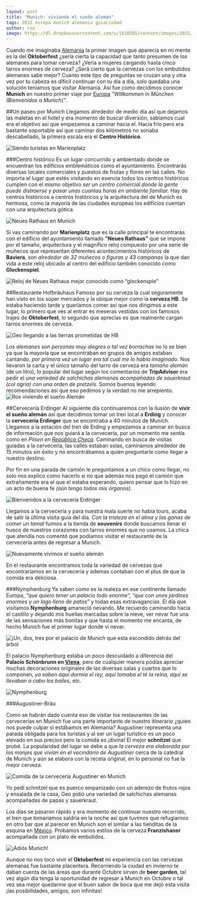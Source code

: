 ```yaml
---
layout: post
title: "Munich: viviendo el sueño aleman"
tags: 2012 europa munich alemania guiaciudad
author: rox
image: https://dl.dropboxusercontent.com/u/1610385/content/images/2015/04/DSC05593.JPG
---
```

Cuando me imaginaba [Alemania](/tag/alemania) la primer imagen que aparecía en mi mente es la del **Oktoberfest** ¿sería cierta la capacidad que tanto presumen de los alemanes para tomar cerveza? ¿Vería a mujeres cargando hasta cinco tarros enormes de cerveza? ¿Será cierto que la cervezas con los embutidos alemanes sabe mejor? Cuanto este tipo de preguntas se cruzan una y otra vez por tu cabeza es difícil continuar con tu día a día, solo quedaba una solución teníamos que visitar Alemania.  Así fue como decidimos conocer **Munich** en nuestro primer viaje por [Europa](/tag/europa/) *”Willkommen in München (Bienvenidos a Munich(”*. 

##Un paseo por Munich
Llegamos alrededor de medio día así que dejamos las maletas en el hotel y era momento de buscar diversión, sabíamos cual era el objetivo así que empezamos a caminar hacia el. Hacía frío pero era bastante soportable así que caminar dos kilómetros no sonaba descabellado, la primera escala era el **Centro Histórico**. 

![Siendo turistas en  Marienplatz](https://dl.dropboxusercontent.com/u/1610385/content/images/2015/04/DSC05431.JPG)

###Centro histórico
Es un lugar concurrido y ambientado donde se encuentran los edificios emblemáticos como el ayuntamiento. Encontrarás diversas locales comerciales y  puestos de frutas y flores en las calles. No importa el lugar que estés visitando en esencia todos los centros históricos cumplen con el mismo objetivo *ser un centro comercial donde la gente puede distraerse y pasar unas cuantas horas en ambiente familiar.* Hay de centros históricos a centros históricos y la arquitectura del de Munich es hermosa, como la mayoría de las ciudades europeas los edificios cuentan con una arquitectura gótica. 

![Neues Rathaus en Munich](https://dl.dropboxusercontent.com/u/1610385/content/images/2015/04/DSC05425.JPG)

Si vas caminando por **Marienplatz** que es la calle principal te encontrarás con el edificio del ayuntamiento llamado **”Neues Rathaus”** que se impone por el tamaño, arquitectura y el magnifico reloj compuesto por una serie de muñecos que representan diferentes acontecimientos históricos de **Baviera**, *son alrededor de 32 muñecos o figuras y 43 campanas* la que dan vida a este reloj ubicado al centro del edificio también conocido como **Glockenspiel**.

![Reloj de Neues Rathaus mejor conocido como “glockenspie”](https://dl.dropboxusercontent.com/u/1610385/content/images/2015/04/DSC05435.JPG)

##Restaurante Hofbräuhaus
Famoso por su cerveza la cual seguramente han visto en los súper mercados y la ubique mejor como la **cerveza HB**. Se estaba haciendo tarde y queríamos comer así que nos dirigimos a este lugar, lo primero que ves al entrar es meseras vestidas con los famosos trajes de **Oktoberfest**, lo segundo que aprecias es que realmente cargan tarros enormes de cerveza. 

![Geo llegando a las tierras prometidas de HB](https://dl.dropboxusercontent.com/u/1610385/content/images/2015/04/DSC05472.JPG)

*Los alemanes son personas muy alegres o tal vez borrachas* no lo se bien ya que la mayoría que se encontraban en grupos de amigos estaban cantando, *por primera vez un lugar era tal cual me lo había imaginado.* Nos llevaron la carta y el único tamaño del tarro de cerveza era *tamaño alemán* (de un litro), lo popular del lugar según los comentarios de **TripAdvisor** era pedir el *una variedad de salchichas alemanas acompañadas de sauerkraut (col agria) con una orden de pretzels*. Somos buenos leyendo recomendaciones así que eso pedimos y la verdad no me arrepiento.
![Rox viviendo el sueño Alemán](https://dl.dropboxusercontent.com/u/1610385/content/images/2015/04/DSC05481.JPG)

##Cervecería Erdinger
Al siguiente día continuaremos con la ilusión de **vivir el sueño alemán** así que decidimos tomar un tren local a **Erding** y conocer la **cervecería Erdinger** que se encontraba a 40 minutos de Munich. Llegamos a la estación del tren de Erding y empezamos a caminar en busca de información que nos guiará a la cervecería, por un momento me sentía como en *Pilsen en [República Checa](/tag/republica-checa/)*. Caminando en busca de visitas guiadas a la cervecería, las calles estaban solas, caminamos alrededor de 15 minutos sin éxito y no encontrábamos a quien preguntarle como llegar a nuestro destino. 

Por fin en una parada de camión le preguntamos a un chico como llegar, no solo nos explico como hacerlo si no que además nos pagó el camión que extrañamente era el que el estaba esperando, quiero pensar que lo hizo en un acto de buena fe *(aún tengo todos mis órganos)*. 

![Bienvenidos a la cervecería Erdinger](https://dl.dropboxusercontent.com/u/1610385/content/images/2015/04/DSC05500.JPG)

Llegamos a la cervecería y para nuestra mala suerte no había tours, acaba de salir la última visita guía del día. *Con la tristeza en el alma y las ganas de comer un tamal* fuimos a la tienda de **souvenirs** donde buscamos llenar el hueco de nuestros corazones con tarros enormes que no usamos. La chica que atendía nos comentó que podíamos visitar el restaurante de la cervecería antes de regresar a Munich. 

![Nuevamente vivimos el sueño alemán](https://dl.dropboxusercontent.com/u/1610385/content/images/2015/04/DSC05523.JPG)

En el restaurante encontramos toda la variedad de cervezas que encontraríamos en la cervecería y ademas contaban con el plus de que la comida era deliciosa. 

###Nymphenburg
Ya saben como es la realeza en ese continente llamado Europa, *“que quiero tener un palacio todo enorme”, “que con unos jardines enormes y un lago lleno de patos”* y todas esas extravagancias. El día que visitamos **Nymphenburg** amaneció nevando. Me recuerdo caminando hacia el castillo y dejando mis huellas marcadas sobre la nieve, ver nevar fue una de las sensaciones más bonitas y que hasta el momento me encanta, de hecho Munich fue el primer lugar donde vi nevar.

![¡Un, dos, tres por el palacio de Munich que esta escondido detrás del árbol](https://dl.dropboxusercontent.com/u/1610385/content/images/2015/04/DSC05595.JPG)

El palacio Nymphenburg estaba un poco descuidado a diferencia del **Palacio Schönbrunn en [Viena](/tag/viena)**, pero de cualquier manera podías apreciar muchas decoraciones originales de las diversas salas y cuartos que lo componen, *ya saben aquí dormía el rey, aquí tomaba el té la reina, aquí se llevaban a cabo los bailes*, etc.

![Nymphenburg](https://dl.dropboxusercontent.com/u/1610385/content/images/2015/04/DSC05593.JPG)

###Augustiner-Bräu

Como se habrán dado cuenta eso de visitar los restaurantes de las cervecerías en Munich fue una parte importante de nuestro itinerario ¿quien nos puede culpar si estábamos en Alemania? Augustiner representa una parada obligada para los turistas y al ser un lugar turístico es un poco elevado en sus precios pero la comida es ¡divina! El mejor **schnitzel** que probé. La popularidad del lugar se debe a que *la cerveza era elaborada por los monjes que vivían en el vecindario de Augustiner* cerca de la catedral de Munich y aún se elabora con la receta original, en lo personal no fue la mejor cerveza.

![Comida de la cervecería Augustiner en Munich](https://dl.dropboxusercontent.com/u/1610385/content/images/2015/04/DSC05647.JPG)

Yo pedí schnitzel que es puerco empanizado con un aderezo de frutos rojos y ensalada de la casa, Geo pidió una variedad de salchichas alemanas acompañadas de papas y sauerkraut.

Los días se pasaron rápido y era momento de continuar nuestro recorrido, el tren que tomaríamos saldría en la noche así que tuvimos que refugiarnos en otro bar que al parecer en Munich son el similar a las tienditas de la esquina en [México](/tag/mexico). Probamos varios estilos de la cerveza **Franzishaner** acompañada con un plato de embutidos. 

![¡Adiós Munich!](https://dl.dropboxusercontent.com/u/1610385/content/images/2015/04/DSC05586.JPG)

Aunque no nos tocó vivir el **Oktoberfest** mi experiencia con las cervezas alemanas fue bastante placentera. Recorriendo la ciudad en invierno te daban cuenta de las áreas que durante Octubre sirven de **beer garden**, tal vez algún día tenga la oportunidad de regresar a Munich en Octubre o tal vez sea mejor quedarme que el buen sabor de boca que me dejó esta visita ¡las posibilidades, amigos, son infinitas!